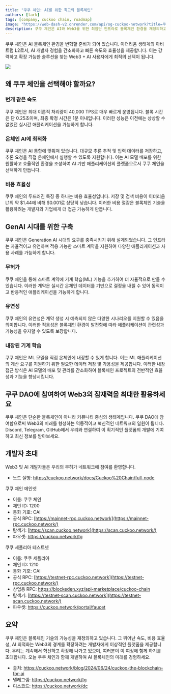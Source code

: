 ```yaml
---
title: "쿠쿠 체인: AI를 위한 최고의 블록체인"
authors: [lark]
tags: [company, cuckoo chain, roadmap]
image: "https://web-dash-v2.onrender.com/api/og-cuckoo-network?title=쿠쿠 체인: AI를 위한 최고의 블록체인"
description: 쿠쿠 체인은 AI와 Web3를 위한 최첨단 인프라로 블록체인 환경을 재정의하고 있습니다. 이더리움 생태계의 아비트럼 L2로서, 쿠쿠 체인은 번개 같은 거래 속도, 최소 비용, 강력한 AI 기능을 제공하여 Web3 공간의 개발자와 혁신가들에게 이상적인 선택이 됩니다.
---
```


쿠쿠 체인은 AI 블록체인 환경을 변혁할 준비가 되어 있습니다. 이더리움 생태계의 아비트럼 L2로서, AI 개발자 경험을 간소화하고 빠른 속도와 효율성을 제공합니다. 이는 강력하고 확장 가능한 솔루션을 찾는 Web3 + AI 사용자에게 최적의 선택이 됩니다.

![](https://cuckoo-network.b-cdn.net/cuckoo-chain-blockchain-for-ai.webp)

## 왜 쿠쿠 체인을 선택해야 할까요?

### 번개 같은 속도

쿠쿠 체인은 최대 이론적 처리량이 40,000 TPS로 매우 빠르게 운영됩니다. 블록 시간은 단 0.25초이며, 최종 확정 시간은 1분 이내입니다. 이러한 성능은 이전에는 상상할 수 없었던 실시간 애플리케이션을 가능하게 합니다.

### 온체인 AI에 최적화

쿠쿠 체인은 AI 통합에 맞춰져 있습니다. 대규모 추론 추적 및 입력 데이터를 저장하고, 추론 요청을 직접 온체인에서 실행할 수 있도록 지원합니다. 이는 AI 모델 배포를 위한 원활하고 효율적인 환경을 조성하여 AI 기반 애플리케이션의 플랫폼으로서 쿠쿠 체인을 선택하게 만듭니다.

### 비용 효율성

쿠쿠 체인의 두드러진 특징 중 하나는 비용 효율성입니다. 저장 및 검색 비용이 이더리움 L1의 약 $1.44에 비해 $0.001로 상당히 낮습니다. 이러한 비용 절감은 블록체인 기술을 활용하려는 개발자와 기업에게 더 접근 가능하게 만듭니다.

## GenAI 시대를 위한 구축

쿠쿠 체인은 Generation AI 시대의 요구를 충족시키기 위해 설계되었습니다. 그 인프라는 자율적이고 유연하며 적응 가능한 스마트 계약을 지원하여 다양한 애플리케이션과 사용 사례를 가능하게 합니다.

### 무허가

쿠쿠 체인을 통해 스마트 계약에 기계 학습(ML) 기능을 추가하여 더 자율적으로 만들 수 있습니다. 이러한 계약은 실시간 온체인 데이터를 기반으로 결정을 내릴 수 있어 동적이고 반응적인 애플리케이션을 가능하게 합니다.

### 유연성

쿠쿠 체인의 유연성은 계약 생성 시 예측되지 않은 다양한 시나리오를 지원할 수 있음을 의미합니다. 이러한 적응성은 블록체인 환경이 발전함에 따라 애플리케이션이 관련성과 기능성을 유지할 수 있도록 보장합니다.

### 내장된 기계 학습

쿠쿠 체인은 ML 모델을 직접 온체인에 내장할 수 있게 합니다. 이는 ML 애플리케이션의 계산 요구를 지원하기 위한 필요한 데이터 저장 및 가용성을 제공합니다. 이러한 내장 접근 방식은 AI 모델의 배포 및 관리를 간소화하여 블록체인 프로젝트의 전반적인 효율성과 기능을 향상시킵니다.

## 쿠쿠 DAO에 참여하여 Web3의 잠재력을 최대한 활용하세요

쿠쿠 체인은 단순한 블록체인이 아니라 커뮤니티 중심의 생태계입니다. 쿠쿠 DAO에 참여함으로써 Web3의 미래를 형성하는 역동적이고 혁신적인 네트워크의 일원이 됩니다. Discord, Telegram, GitHub에서 우리와 연결하여 이 획기적인 플랫폼의 개발에 기여하고 최신 정보를 받아보세요.

## 개발자 초대

Web3 및 AI 개발자들은 우리의 무허가 네트워크에 참여를 환영합니다.

* 노드 실행: https://cuckoo.network/docs/Cuckoo%20Chain/full-node

쿠쿠 체인 메인넷

- 이름: 쿠쿠 체인
- 체인 ID: 1200
- 통화 기호: CAI
- 공식 RPC: [https://mainnet-rpc.cuckoo.network](https://mainnet-rpc.cuckoo.network/)
- 탐색기: [https://scan.cuckoo.network](https://scan.cuckoo.network/)
- 파우셋: https://cuckoo.network/tg

쿠쿠 세폴리아 테스트넷

- 이름: 쿠쿠 세폴리아
- 체인 ID: 1210
- 통화 기호: CAI
- 공식 RPC: [https://testnet-rpc.cuckoo.network](https://testnet-rpc.cuckoo.network/)
- 상업용 RPC: https://blockeden.xyz/api-marketplace/cuckoo-chain
- 탐색기: [https://testnet-scan.cuckoo.network](https://testnet-scan.cuckoo.network/)
- 파우셋: https://cuckoo.network/portal/faucet

## 요약

쿠쿠 체인은 블록체인 기술의 가능성을 재정의하고 있습니다. 그 뛰어난 속도, 비용 효율성, AI 최적화는 Web3의 경계를 확장하려는 개발자에게 이상적인 플랫폼을 제공합니다. 우리는 계속해서 혁신하고 확장해 나가고 있으며, 여러분이 이 여정에 함께 하기를 초대합니다. 오늘 쿠쿠 체인과 함께 개발하여 AI 블록체인의 미래를 경험하세요.

- 출처: https://cuckoo.network/blog/2024/06/24/cuckoo-the-blockchain-for-ai
- 텔레그램: https://cuckoo.network/tg
- 디스코드: https://cuckoo.network/dc
